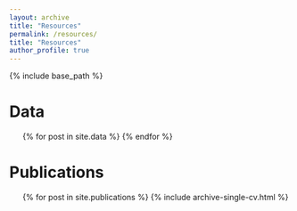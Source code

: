 ```yaml
---
layout: archive
title: "Resources"
permalink: /resources/
title: "Resources"
author_profile: true
---
```



{% include base_path %}


Data
======
<ul> {% for post in site.data %}
  {% endfor %} </ul>


Publications
======
  <ul>{% for post in site.publications %}
    {% include archive-single-cv.html %} <! --- here is the problem 
  {% endfor %}</ul>

